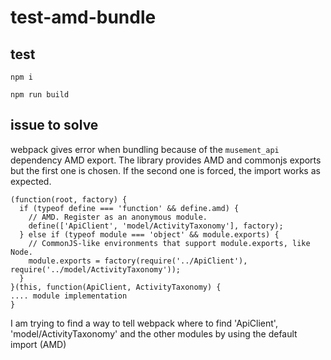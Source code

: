 # test-amd-bundle

## test
`npm i`

`npm run build`


## issue to solve

webpack gives error when bundling because of the `musement_api` dependency AMD export.
The library provides AMD and commonjs exports but the first one is chosen.
If the second one is forced, the import works as expected.

```
(function(root, factory) {
  if (typeof define === 'function' && define.amd) {
    // AMD. Register as an anonymous module.
    define(['ApiClient', 'model/ActivityTaxonomy'], factory);
  } else if (typeof module === 'object' && module.exports) {
    // CommonJS-like environments that support module.exports, like Node.
    module.exports = factory(require('../ApiClient'), require('../model/ActivityTaxonomy'));
  }
}(this, function(ApiClient, ActivityTaxonomy) {
.... module implementation
}
```

I am trying to find a way to tell webpack where to find 'ApiClient', 'model/ActivityTaxonomy' and the other modules by using the default import (AMD)
